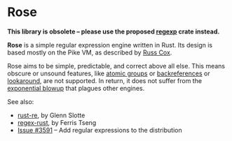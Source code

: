 Rose
====

**This library is obsolete – please use the proposed
[regexp](https://github.com/rust-lang/rfcs/pull/42) crate instead.**

**Rose** is a simple regular expression engine written in Rust.  Its
design is based mostly on the Pike VM, as described by [Russ Cox][1].

[1]: http://swtch.com/~rsc/regexp/regexp2.html

Rose aims to be simple, predictable, and correct above all else.  This
means obscure or unsound features, like [atomic groups][] or
[backreferences][] or [lookaround][], are not supported.  In return, it
does not suffer from the [exponential blowup][] that plagues other
engines.

[atomic groups]: http://www.regular-expressions.info/atomic.html
[backreferences]: http://www.regular-expressions.info/backref.html
[lookaround]: http://www.regular-expressions.info/lookaround.html
[exponential blowup]: http://swtch.com/~rsc/regexp/regexp1.html

See also:

* [rust-re](https://github.com/glennsl/rust-re), by Glenn Slotte
* [regex-rust](https://github.com/ferristseng/regex-rust), by Ferris Tseng
* [Issue #3591](https://github.com/mozilla/rust/issues/3591) – Add regular expressions to the distribution
